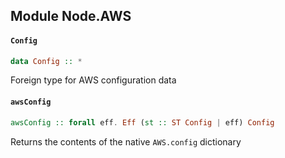 ## Module Node.AWS

#### `Config`

``` purescript
data Config :: *
```

Foreign type for AWS configuration data

#### `awsConfig`

``` purescript
awsConfig :: forall eff. Eff (st :: ST Config | eff) Config
```

Returns the contents of the native `AWS.config` dictionary



